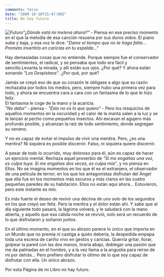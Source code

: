 ```yaml
---
comments: false
date: "2009-10-10T15:47:00Z"
title: No hay futuro
---
```


<span
style="font-style:italic;">![](http://www.dmbnader.es/contenido/uploads/2009/10/Futuro.jpg "Futuro")"¿Dónde
está mi melena ahora?"</span> - Piensa en ese preciso momento en el que
la melodía de esa canción resuena por sus duros oídos. El piano sube y
baja, y esa voz le dice: "<span style="font-style:italic;">Dame el
tiempo que no te haga falta... Prometo invertirlo en caricias en tu
espalda..."</span>

Hay demasiadas cosas que no entiende. Porque siempre fue el conservador
de sentimientos, el radical, y se pensaba que todo era fácil y
sencillo.<span style="font-style:italic;"><span
style="font-style:italic;"><span style="font-style:italic;"><span
style="font-style:italic;"></span></span></span></span>Levanta la
mirada, y allí están sus ojos. ¿Por qué? Y ahora están sonando <span
style="font-style:italic;">"Los Despistaos"</span>. ¿Por qué, por qué?

<!--more-->

Jamás se creyó eso de que su corazón le obligase a algo que su razón
rechazaba por todos los medios, pero, siempre hubo una primera vez para
todo, y ahora se encuentra cara a cara con un fantasma de lo que le hizo
feliz.  
El fantasma le coge de la mano y la acaricia.  
<span style="font-style:italic;">"No debo"</span> - piensa - <span
style="font-style:italic;">"Ésto no es lo que quiero"</span> - Pero los
resquicios de aquellos momentos en la oscuridad y el calor de la manta
salen a la luz y se le lanzan al pecho como pequeños insectos. Ahí
excavan el agujero más profundo posible, y alcanzan la raíz de todo
sentimiento, donde segregan su veneno.

Y no es capaz de evitar el impulso de vivir una mentira. Pero, ¿es una
mentira? Ni siquiera es posible discernir. Falso, ni siquiera quiere
discernir.

A pesar de todo lo ocurrido, muy doloroso para él, aún es capaz de hacer
un ejercicio mental. Rechaza aquel proverbio de <span
style="font-style:italic;">"Si me engañas una vez, es culpa tuya. Si me
engañas dos veces, es culpa mía"</span>, y no piensa en Ellos. No se
imagina momentos en los que él es el extranjero, el observador de una
película de terror; en los que los antagonistas disfrutan del Ángel que
ella fue en los momentos más oscuros y más claros en las cuatro pequeñas
paredes de su habitación. Ellos no están aquí ahora... Estuvieron, pero
este instante es mío.

Es más fuerte el deseo de revivir una décima de uno solo de los segundos
en los que creyó ser feliz. Pero la mentira y el dolor están ahí. Y sabe
que al día siguiente todo pasará, la lágrima volverá, y le saludará con
la mano abierta, y aquello que esa cálida noche se revivió, solo será un
recuerdo de lo que disfrutaron y soñaron juntos.

En el último momento, en el que su abrazo parece lo único que importa en
un Mundo que no premia ni castiga a quién debería, la despedida empapa
toda una escena de cariño vivo en gestos y caricias. Querría gritar,
llorar, golpear la pared con las dos manos, tirarla abajo, doblegar una
pasión que me da palmadas en el hombro, y a la vez llama a la angustia
para reirse de mí por detrás... Pero prefiero disfrutar lo último de lo
que soy capaz de disfrutar con ella. Un único abrazo.

Por esta Página de mi Libro no hay futuro.

<!--adsense-->

